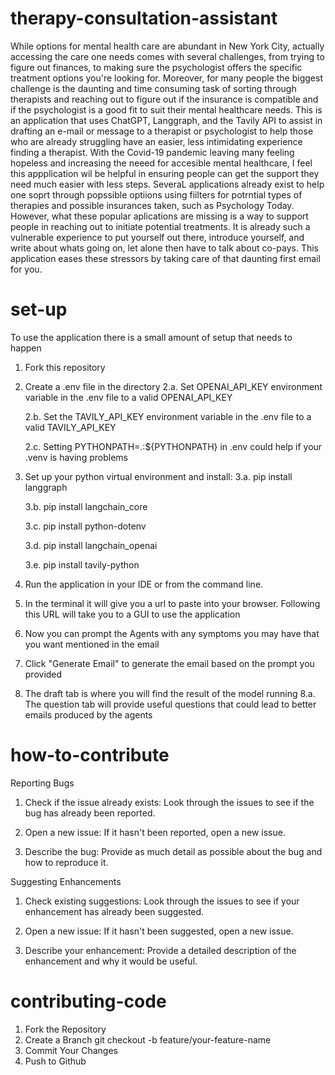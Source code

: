 # therapy-consultation-assistant
While options for mental health care are abundant in New York City, actually accessing the care one needs comes with several challenges, from trying to figure out finances, to making sure the psychologist offers the specific treatment options you're looking for. Moreover, for many people the biggest challenge is the daunting and time consuming task of sorting through therapists and reaching out to figure out if the insurance is compatible and if the psychologist is a good fit to suit their mental healthcare needs. This is an application that uses ChatGPT, Langgraph, and the Tavily API to assist in drafting an e-mail or message to a therapist or psychologist to help those who are already struggling have an easier, less intimidating experience finding a therapist. With the Covid-19 pandemic leaving many feeling hopeless and increasing the neeed for accesible mental healthcare, I feel this appplication wil be helpful in ensuring people can get the support they need much easier with less steps. SeveraL applications already exist to help one soprt through popssible optiions using fiilters for potrntial types of therapies and possible insurances taken, such as Psychology Today. However, what these popular aplications are missing is a way to support people in reaching out to initiate potential treatments. It is already such a vulnerable experience to put yourself out there, introduce yourself, and write about whats going on, let alone then have to talk about co-pays. This application eases these stressors by taking care of that daunting first email for you. 


# set-up
To use the application there is a small amount of setup that needs to happen

1. Fork this repository

2. Create a .env file in the directory
    2.a. Set OPENAI_API_KEY environment variable in the .env file to a valid OPENAI_API_KEY

    2.b. Set the TAVILY_API_KEY environment variable in the .env file to a valid TAVILY_API_KEY

    2.c. Setting PYTHONPATH=.:${PYTHONPATH} in .env could help if your .venv is having problems

3. Set up your python virtual environment and install:
    3.a. pip install langgraph

    3.b. pip install langchain_core

    3.c. pip install python-dotenv

    3.d. pip install langchain_openai

    3.e. pip install tavily-python

4. Run the application in your IDE or from the command line. 

5. In the terminal it will give you a url to paste into your browser. Following this URL will take you to a GUI to use the application

6. Now you can prompt the Agents with any symptoms you may have that you want mentioned in the email

7. Click "Generate Email" to generate the email based on the prompt you provided

8. The draft tab is where you will find the result of the model running
    8.a. The question tab will provide useful questions that could lead to better emails produced by the agents

# how-to-contribute
Reporting Bugs

1. Check if the issue already exists: Look through the issues to see if the bug has already been reported.

2. Open a new issue: If it hasn't been reported, open a new issue.
3. Describe the bug: Provide as much detail as possible about the bug and how to reproduce it.

Suggesting Enhancements

1. Check existing suggestions: Look through the issues to see if your enhancement has already been suggested.

2. Open a new issue: If it hasn't been suggested, open a new issue.

3. Describe your enhancement: Provide a detailed description of the enhancement and why it would be useful.

# contributing-code

1. Fork the Repository
2. Create a Branch
    git checkout -b feature/your-feature-name
3. Commit Your Changes
4. Push to Github